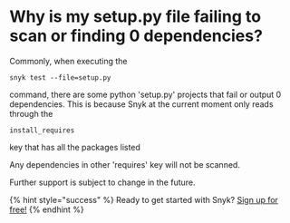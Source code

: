 # Why is my setup.py file failing to scan or finding 0 dependencies?

Commonly, when executing the

```text
snyk test --file=setup.py
```

command, there are some python 'setup.py' projects that fail or output 0 dependencies. This is because Snyk at the current moment only reads through the

```text
install_requires
```

key that has all the packages listed

Any dependencies in other 'requires' key will not be scanned.

Further support is subject to change in the future.

{% hint style="success" %}
Ready to get started with Snyk? [Sign up for free!](https://snyk.io/login?cta=sign-up&loc=footer&page=support_docs_page/)
{% endhint %}

